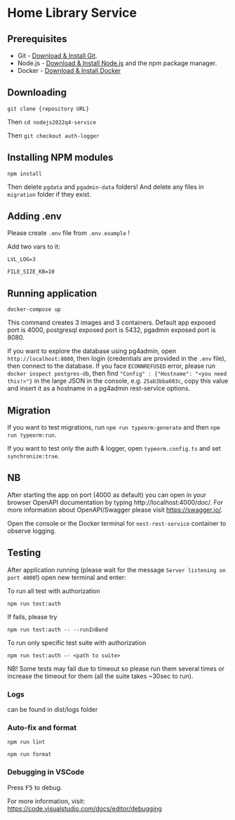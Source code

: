 # Home Library Service

## Prerequisites

- Git - [Download & Install Git](https://git-scm.com/downloads).
- Node.js - [Download & Install Node.js](https://nodejs.org/en/download/) and the npm package manager.
- Docker - [Download & Install Docker](https://www.docker.com/)

## Downloading

```
git clone {repository URL}
```

Then `cd nodejs2022q4-service`

Then `git checkout auth-logger`

## Installing NPM modules

```
npm install
```

Then delete `pgdata` and `pgadmin-data` folders! And delete any files in `migration` folder if they exist.

## Adding .env

Please create `.env` file from `.env.example` !

Add two vars to it:

`LVL_LOG=3`

`FILE_SIZE_KB=10`

## Running application

```
docker-compose up
```

This command creates 3 images and 3 containers. Default app exposed port is 4000, postgresql exposed port is 5432, pgadmin exposed port is 8080.

If you want to explore the database using pg4admin, open `http://localhost:8080`, then login (credentials are provided in the `.env` file), then connect to the database. If you face `ECONNREFUSED` error, please run `docker inspect postgres-db`, then find `"Config" : {"Hostname": "<you need this!>"}` in the large JSON in the console, e.g. `25ab3bba603c`, copy this value and insert it as a hostname in a pg4admin rest-service options.

## Migration

If you want to test migrations, run `npm run typeorm:generate` and then `npm run typeorm:run`.

If you want to test only the auth & logger, open `typeorm.config.ts` and set `synchronize:true`.

## NB

After starting the app on port (4000 as default) you can open
in your browser OpenAPI documentation by typing http://localhost:4000/doc/.
For more information about OpenAPI/Swagger please visit https://swagger.io/.

Open the console or the Docker terminal for `nest-rest-service` container to observe logging.

## Testing

After application running (please wait for the message `Server listening on port 4000`!) open new terminal and enter:

To run all test with authorization

```
npm run test:auth
```

If fails, please try

```
npm run test:auth -- --runInBand
```

To run only specific test suite with authorization

```
npm run test:auth -- <path to suite>
```

NB! Some tests may fail due to timeout so please run them several times or increase the timeout for them (all the suite takes ~30sec to run).

### Logs

can be found in dist/logs folder

### Auto-fix and format

```
npm run lint
```

```
npm run format
```

### Debugging in VSCode

Press <kbd>F5</kbd> to debug.

For more information, visit: https://code.visualstudio.com/docs/editor/debugging
